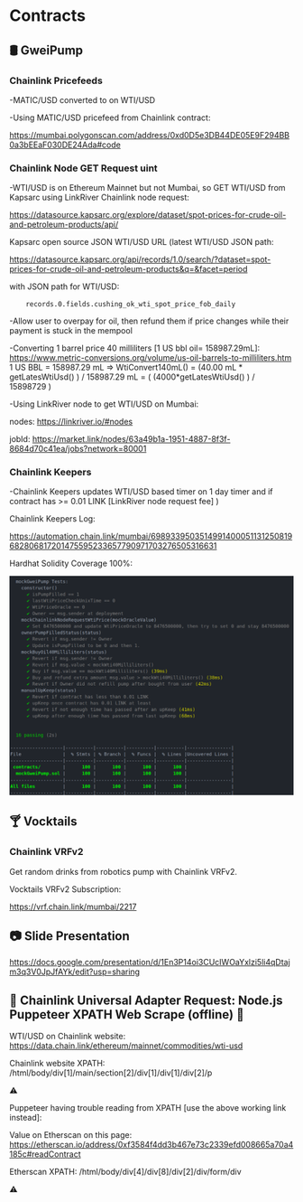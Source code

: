 # Contracts

## :oil_drum: GweiPump

### Chainlink Pricefeeds

  -MATIC/USD converted to on WTI/USD

  -Using MATIC/USD pricefeed from Chainlink contract:

  https://mumbai.polygonscan.com/address/0xd0D5e3DB44DE05E9F294BB0a3bEEaF030DE24Ada#code

### Chainlink Node GET Request uint 

  -WTI/USD is on Ethereum Mainnet but not Mumbai, so GET WTI/USD from Kapsarc using LinkRiver Chainlink node request:

  https://datasource.kapsarc.org/explore/dataset/spot-prices-for-crude-oil-and-petroleum-products/api/

  Kapsarc open source JSON WTI/USD URL (latest WTI/USD JSON path:

  https://datasource.kapsarc.org/api/records/1.0/search/?dataset=spot-prices-for-crude-oil-and-petroleum-products&q=&facet=period

  with JSON path for WTI/USD:

        records.0.fields.cushing_ok_wti_spot_price_fob_daily

  -Allow user to overpay for oil, then refund them if price changes while their payment is stuck in the mempool

  -Converting 1 barrel price 40 milliliters [1 US bbl oil= 158987.29mL]:
  https://www.metric-conversions.org/volume/us-oil-barrels-to-milliliters.htm
  1 US BBL = 158987.29 mL =>
  WtiConvert140mL() = (40.00 mL * getLatesWtiUsd() ) / 158987.29 mL = ( (4000*getLatesWtiUsd() ) / 15898729 )

  -Using LinkRiver node to get WTI/USD on Mumbai:

  nodes: https://linkriver.io/#nodes

  jobId: https://market.link/nodes/63a49b1a-1951-4887-8f3f-8684d70c41ea/jobs?network=80001

### Chainlink Keepers

  -Chainlink Keepers updates WTI/USD based timer on 1 day timer
  and if contract has >= 0.01 LINK [LinkRiver node request fee] )

  Chainlink Keepers Log:

  https://automation.chain.link/mumbai/6989339503514991400051131250819682806817201475595233657790971703276505316631

Hardhat Solidity Coverage 100%:

<img src="https://github.com/GweiPump/contracts/blob/main/tests/unit/testOutput.png" alt="Test"/>


## :cocktail: Vocktails

### Chainlink VRFv2

  Get random drinks from robotics pump with Chainlink VRFv2.

  Vocktails VRFv2 Subscription:

  https://vrf.chain.link/mumbai/2217

## :camera: Slide Presentation

https://docs.google.com/presentation/d/1En3P14oi3CUcIWOaYxlzi5li4qDtajm3q3V0JpJfAYk/edit?usp=sharing

## :red_circle: Chainlink Universal Adapter Request: Node.js Puppeteer XPATH Web Scrape (offline) :red_circle:

  WTI/USD on Chainlink website: https://data.chain.link/ethereum/mainnet/commodities/wti-usd

  Chainlink website XPATH:
  /html/body/div[1]/main/section[2]/div[1]/div[1]/div[2]/p

  :warning:

  Puppeteer having trouble reading from XPATH [use the above working link instead]:

  Value on Etherscan on this page:
  https://etherscan.io/address/0xf3584f4dd3b467e73c2339efd008665a70a4185c#readContract

  Etherscan XPATH:
  /html/body/div[4]/div[8]/div[2]/div/form/div

  :warning:
